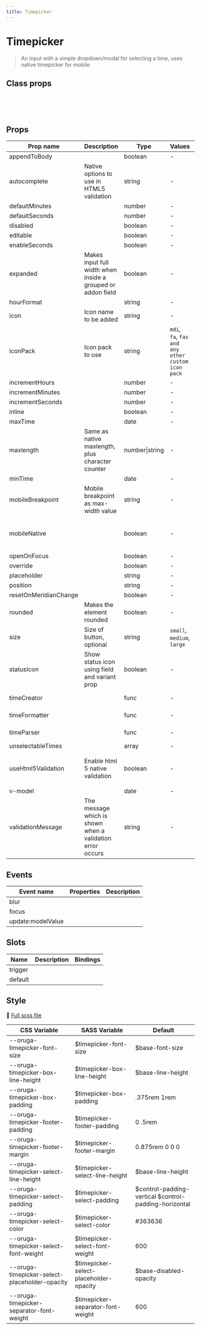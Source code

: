 ```yaml
---
title: Timepicker
---
```


# Timepicker

<div class="vp-doc">

> An input with a simple dropdown/modal for selecting a time, uses native timepicker for mobile

</div>
<example-timepicker />

## Class props

<br />

<inspector-timepicker-viewer />

<br />
<br />

<div class="vp-doc">

## Props

| Prop name             | Description                                                 | Type           | Values                                            | Default                                                                                                                                      |
| --------------------- | ----------------------------------------------------------- | -------------- | ------------------------------------------------- | -------------------------------------------------------------------------------------------------------------------------------------------- |
| appendToBody          |                                                             | boolean        | -                                                 |                                                                                                                                              |
| autocomplete          | Native options to use in HTML5 validation                   | string         | -                                                 |                                                                                                                                              |
| defaultMinutes        |                                                             | number         | -                                                 |                                                                                                                                              |
| defaultSeconds        |                                                             | number         | -                                                 |                                                                                                                                              |
| disabled              |                                                             | boolean        | -                                                 |                                                                                                                                              |
| editable              |                                                             | boolean        | -                                                 |                                                                                                                                              |
| enableSeconds         |                                                             | boolean        | -                                                 |                                                                                                                                              |
| expanded              | Makes input full width when inside a grouped or addon field | boolean        | -                                                 |                                                                                                                                              |
| hourFormat            |                                                             | string         | -                                                 |                                                                                                                                              |
| icon                  | Icon name to be added                                       | string         | -                                                 |                                                                                                                                              |
| iconPack              | Icon pack to use                                            | string         | `mdi`, `fa`, `fas and any other custom icon pack` |                                                                                                                                              |
| incrementHours        |                                                             | number         | -                                                 | 1                                                                                                                                            |
| incrementMinutes      |                                                             | number         | -                                                 | 1                                                                                                                                            |
| incrementSeconds      |                                                             | number         | -                                                 | 1                                                                                                                                            |
| inline                |                                                             | boolean        | -                                                 |                                                                                                                                              |
| maxTime               |                                                             | date           | -                                                 |                                                                                                                                              |
| maxlength             | Same as native maxlength, plus character counter            | number\|string | -                                                 |                                                                                                                                              |
| minTime               |                                                             | date           | -                                                 |                                                                                                                                              |
| mobileBreakpoint      | Mobile breakpoint as max-width value                        | string         | -                                                 |                                                                                                                                              |
| mobileNative          |                                                             | boolean        | -                                                 | <div>From <b>config</b></div><br><code style='white-space: nowrap; padding: 0;'> timepicker: {<br>&nbsp;&nbsp;mobileNative: true<br>}</code> |
| openOnFocus           |                                                             | boolean        | -                                                 |                                                                                                                                              |
| override              |                                                             | boolean        | -                                                 |                                                                                                                                              |
| placeholder           |                                                             | string         | -                                                 |                                                                                                                                              |
| position              |                                                             | string         | -                                                 |                                                                                                                                              |
| resetOnMeridianChange |                                                             | boolean        | -                                                 | false                                                                                                                                        |
| rounded               | Makes the element rounded                                   | boolean        | -                                                 |                                                                                                                                              |
| size                  | Size of button, optional                                    | string         | `small`, `medium`, `large`                        |                                                                                                                                              |
| statusIcon            | Show status icon using field and variant prop               | boolean        | -                                                 | <div>From <b>config</b></div><br><code style='white-space: nowrap; padding: 0;'>{<br>&nbsp;&nbsp; "statusIcon": true<br>}</code>             |
| timeCreator           |                                                             | func           | -                                                 | Default function (see source code)                                                                                                           |
| timeFormatter         |                                                             | func           | -                                                 | Default function (see source code)                                                                                                           |
| timeParser            |                                                             | func           | -                                                 | Default function (see source code)                                                                                                           |
| unselectableTimes     |                                                             | array          | -                                                 |                                                                                                                                              |
| useHtml5Validation    | Enable html 5 native validation                             | boolean        | -                                                 | <div>From <b>config</b></div><br><code style='white-space: nowrap; padding: 0;'>{<br>&nbsp;&nbsp; "useHtml5Validation": true<br>}</code>     |
| v-model               |                                                             | date           | -                                                 |                                                                                                                                              |
| validationMessage     | The message which is shown when a validation error occurs   | string         | -                                                 |                                                                                                                                              |

## Events

| Event name        | Properties | Description |
| ----------------- | ---------- | ----------- |
| blur              |            |
| focus             |            |
| update:modelValue |            |

## Slots

| Name    | Description | Bindings |
| ------- | ----------- | -------- |
| trigger |             |          |
| default |             |          |

## Style

📄 [Full scss file](https://github.com/oruga-ui/oruga/blob/master/packages/oruga/src/scss/components/__timepicker.scss.scss)

| CSS Variable                                  | SASS Variable                           | Default                                               |
| --------------------------------------------- | --------------------------------------- | ----------------------------------------------------- |
| --oruga-timepicker-font-size                  | \$timepicker-font-size                  | \$base-font-size                                      |
| --oruga-timepicker-box-line-height            | \$timepicker-box-line-height            | \$base-line-height                                    |
| --oruga-timepicker-box-padding                | \$timepicker-box-padding                | .375rem 1rem                                          |
| --oruga-timepicker-footer-padding             | \$timepicker-footer-padding             | 0 .5rem                                               |
| --oruga-timepicker-footer-margin              | \$timepicker-footer-margin              | 0.875rem 0 0 0                                        |
| --oruga-timepicker-select-line-height         | \$timepicker-select-line-height         | \$base-line-height                                    |
| --oruga-timepicker-select-padding             | \$timepicker-select-padding             | $control-padding-vertical $control-padding-horizontal |
| --oruga-timepicker-select-color               | \$timepicker-select-color               | #363636                                               |
| --oruga-timepicker-select-font-weight         | \$timepicker-select-font-weight         | 600                                                   |
| --oruga-timepicker-select-placeholder-opacity | \$timepicker-select-placeholder-opacity | \$base-disabled-opacity                               |
| --oruga-timepicker-separator-font-weight      | \$timepicker-separator-font-weight      | 600                                                   |

</div>
